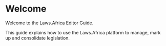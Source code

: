 # Welcome

Welcome to the Laws.Africa Editor Guide.

This guide explains how to use the Laws.Africa platform to manage, mark up and consolidate legislation.

### 

